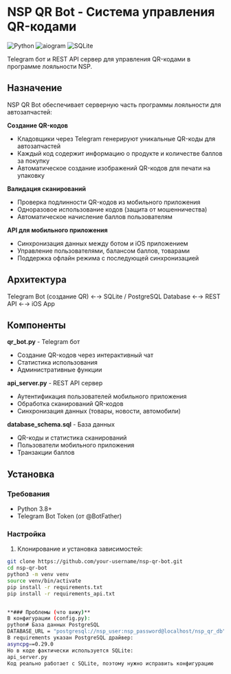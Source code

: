 # NSP QR Bot - Система управления QR-кодами

![Python](https://img.shields.io/badge/Python-3.8+-green.svg)
![aiogram](https://img.shields.io/badge/aiogram-3.4+-blue.svg)
![SQLite](https://img.shields.io/badge/SQLite-3.0+-lightgrey.svg)

Telegram бот и REST API сервер для управления QR-кодами в программе лояльности NSP.

## Назначение

NSP QR Bot обеспечивает серверную часть программы лояльности для автозапчастей:

**Создание QR-кодов**
- Кладовщики через Telegram генерируют уникальные QR-коды для автозапчастей
- Каждый код содержит информацию о продукте и количестве баллов за покупку
- Автоматическое создание изображений QR-кодов для печати на упаковку

**Валидация сканирований**
- Проверка подлинности QR-кодов из мобильного приложения
- Одноразовое использование кодов (защита от мошенничества)
- Автоматическое начисление баллов пользователям

**API для мобильного приложения**
- Синхронизация данных между ботом и iOS приложением
- Управление пользователями, балансом баллов, товарами
- Поддержка офлайн режима с последующей синхронизацией

## Архитектура
Telegram Bot (создание QR) ←→ SQLite / PostgreSQL Database ←→ REST API ←→ iOS App
## Компоненты

**qr_bot.py** - Telegram бот
- Создание QR-кодов через интерактивный чат
- Статистика использования
- Административные функции

**api_server.py** - REST API сервер
- Аутентификация пользователей мобильного приложения
- Обработка сканирований QR-кодов
- Синхронизация данных (товары, новости, автомобили)

**database_schema.sql** - База данных
- QR-коды и статистика сканирований
- Пользователи мобильного приложения
- Транзакции баллов

## Установка

### Требования
- Python 3.8+
- Telegram Bot Token (от @BotFather)

### Настройка

1. Клонирование и установка зависимостей:
```bash
git clone https://github.com/your-username/nsp-qr-bot.git
cd nsp-qr-bot
python3 -m venv venv
source venv/bin/activate
pip install -r requirements.txt
pip install -r requirements_api.txt


**### Проблемы (что вижу)**
В конфигурации (config.py):
python# База данных PostgreSQL
DATABASE_URL = "postgresql://nsp_user:nsp_password@localhost/nsp_qr_db"
В requirements указан PostgreSQL драйвер:
asyncpg==0.29.0
Но в коде фактически используется SQLite:
api_server.py
Код реально работает с SQLite, поэтому нужно исправить конфигурацию 




